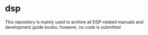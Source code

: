 # dsp
This repository is mainly used to archive all DSP-related manuals and development guide books; however, no code is submitted
